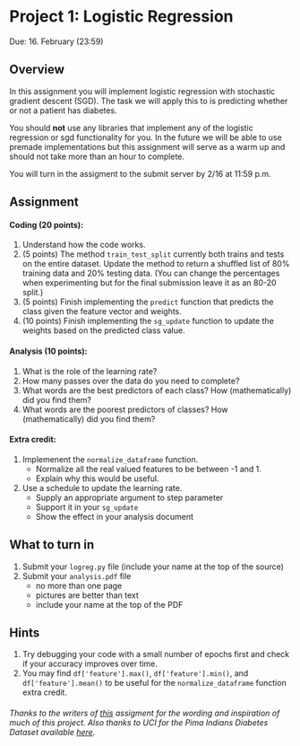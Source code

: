 Project 1: Logistic Regression
=

Due: 16. February (23:59)

Overview
-
In this assignment you will implement logistic regression with stochastic gradient descent (SGD). The task we will apply this to is predicting whether or not a patient has diabetes.

You should **not** use any libraries that implement any of the logistic regression or sgd functionality for you. In the future we will be able to use premade implementations but this assignment will serve as a warm up and should not take more than an hour to complete.

You will turn in the assigment to the submit server by 2/16 at 11:59 p.m.

Assignment
-

#### Coding (20 points):

1. Understand how the code works.
2. (5 points) The method `train_test_split` currently both trains and tests on the entire dataset. Update the  method to return a shuffled list of 80% training data and 20% testing data. (You can change the percentages when experimenting but for the final submission leave it as an 80-20 split.)
3. (5 points) Finish implementing the `predict` function that predicts the class given the feature vector and weights.
3. (10 points) Finish implementing the `sg_update` function to update the weights based on the predicted class value.

#### Analysis (10 points):

1. What is the role of the learning rate?
2. How many passes over the data do you need to complete?
3. What words are the best predictors of each class?  How (mathematically) did you find them?
4. What words are the poorest predictors of classes?  How (mathematically) did you find them?

#### Extra credit:

1. Implemenent the `normalize_dataframe` function.
    - Normalize all the real valued features to be between -1 and 1.
    - Explain why this would be useful.
2. Use a schedule to update the learning rate.
    - Supply an appropriate argument to step parameter
    - Support it in your `sg_update`
    - Show the effect in your analysis document

What to turn in
-

1. Submit your `logreg.py` file (include your name at the top of the source)
1. Submit your `analysis.pdf` file
    - no more than one page
    - pictures are better than text
    - include your name at the top of the PDF

Hints
-

1.  Try debugging your code with a small number of epochs first and check if your accuracy improves over time.
2. You may find `df['feature'].max()`, `df['feature'].min()`, and `df['feature'].mean()` to be useful for the  `normalize_dataframe` function extra credit.


###### Thanks to the writers of <a href = "https://github.com/Pinafore/ml-hw/blob/master/logreg/assign.md">this</a> assigment for the wording and inspiration of much of this project. Also thanks to UCI for the Pima Indians Diabetes Dataset available <a href="https://archive.ics.uci.edu/ml/datasets/Pima+Indians+Diabetes">here</a>.
